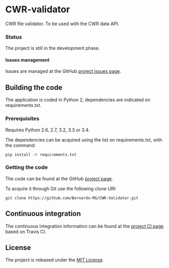 # CWR-validator

CWR file validator. To be used with the CWR data API.

### Status
The project is still in the development phase.

#### Issues management
Issues are managed at the GitHub [project issues page][].

## Building the code
The application is coded in Python 2, dependencies are indicated on requirements.txt.

### Prerequisites
Requires Python 2.6, 2.7, 3.2, 3.3 or 3.4.

The dependencies can be acquired using the list on requirements.txt, with the command:

`pip install -r requirements.txt`

### Getting the code
The code can be found at the GitHub [project page][].

To acquire it through Git use the following clone URI:

`git clone https://github.com/Bernardo-MG/CWR-Validator.git`

## Continuous integration
The continuous integration information can be found at the [project CI page][] based on Travis CI.

## License
The project is released under the [MIT License][].

[MIT License]: http://www.opensource.org/licenses/mit-license.php
[project CI page]: https://travis-ci.org/Bernardo-MG/CWR-Validator
[project issues page]: https://travis-ci.org/weso/CWR-Validator/issues
[project page]: https://github.com/Bernardo-MG/CWR-Validator